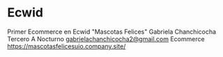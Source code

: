 # Ecwid
Primer Ecommerce en Ecwid "Mascotas Felices"
Gabriela Chanchicocha
Tercero A Nocturno
gabrielachanchicocha2@gmail.com
Ecommerce https://mascotasfelicesuio.company.site/
